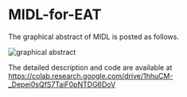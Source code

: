 # MIDL-for-EAT

The graphical abstract of MIDL is posted as follows.

![graphical abstract](https://github.com/kxtang/MIDL-for-EAT/assets/155828780/859d686f-9a5f-4cf2-ba50-79cd50cf14e0)

The detailed description and code are available at https://colab.research.google.com/drive/1hhuCM-_Depej0sQfS7TaiF0pNTDG6DoV
